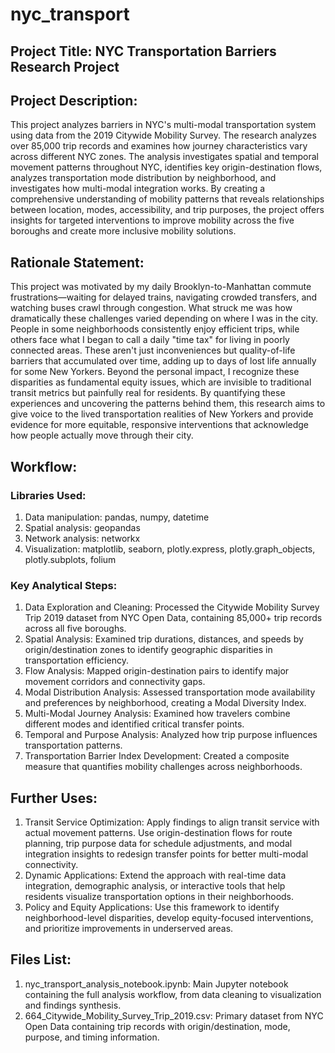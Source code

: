 # nyc_transport

## Project Title: NYC Transportation Barriers Research Project


## Project Description: 
This project analyzes barriers in NYC's multi-modal transportation system using data from the 2019 Citywide Mobility Survey. The research analyzes over 85,000 trip records and examines how journey characteristics vary across different NYC zones. The analysis investigates spatial and temporal movement patterns throughout NYC, identifies key origin-destination flows, analyzes transportation mode distribution by neighborhood, and investigates how multi-modal integration works. By creating a comprehensive understanding of mobility patterns that reveals relationships between location, modes, accessibility, and trip purposes, the project offers insights for targeted interventions to improve mobility across the five boroughs and create more inclusive mobility solutions.


## Rationale Statement: 
This project was motivated by my daily Brooklyn-to-Manhattan commute frustrations—waiting for delayed trains, navigating crowded transfers, and watching buses crawl through congestion. What struck me was how dramatically these challenges varied depending on where I was in the city. People in some neighborhoods consistently enjoy efficient trips, while others face what I began to call a daily "time tax" for living in poorly connected areas. These aren't just inconveniences but quality-of-life barriers that accumulated over time, adding up to days of lost life annually for some New Yorkers. Beyond the personal impact, I recognize these disparities as fundamental equity issues, which are invisible to traditional transit metrics but painfully real for residents. By quantifying these experiences and uncovering the patterns behind them, this research aims to give voice to the lived transportation realities of New Yorkers and provide evidence for more equitable, responsive interventions that acknowledge how people actually move through their city.


## Workflow: 
  ### Libraries Used:
  1. Data manipulation: pandas, numpy, datetime
  2. Spatial analysis: geopandas
  3. Network analysis: networkx
  4. Visualization: matplotlib, seaborn, plotly.express, plotly.graph_objects, plotly.subplots, folium

 ### Key Analytical Steps:
  1. Data Exploration and Cleaning: Processed the Citywide Mobility Survey Trip 2019 dataset from NYC Open Data, containing 85,000+ trip records across all five boroughs.
  2. Spatial Analysis: Examined trip durations, distances, and speeds by origin/destination zones to identify geographic disparities in transportation efficiency.
  3. Flow Analysis: Mapped origin-destination pairs to identify major movement corridors and connectivity gaps.
  4. Modal Distribution Analysis: Assessed transportation mode availability and preferences by neighborhood, creating a Modal Diversity Index.
  5. Multi-Modal Journey Analysis: Examined how travelers combine different modes and identified critical transfer points.
  6. Temporal and Purpose Analysis: Analyzed how trip purpose influences transportation patterns.
  7. Transportation Barrier Index Development: Created a composite measure that quantifies mobility challenges across neighborhoods.


## Further Uses: 
  1. Transit Service Optimization: Apply findings to align transit service with actual movement patterns. Use origin-destination flows for route planning, trip purpose data for schedule adjustments, and modal integration insights to redesign transfer points for better multi-modal connectivity.
  2. Dynamic Applications: Extend the approach with real-time data integration, demographic analysis, or interactive tools that help residents visualize transportation options in their neighborhoods.
  3. Policy and Equity Applications: Use this framework to identify neighborhood-level disparities, develop equity-focused interventions, and prioritize improvements in underserved areas.


## Files List: 
  1. nyc_transport_analysis_notebook.ipynb: Main Jupyter notebook containing the full analysis workflow, from data cleaning to visualization and findings synthesis.
  2. 664_Citywide_Mobility_Survey_Trip_2019.csv: Primary dataset from NYC Open Data containing trip records with origin/destination, mode, purpose, and timing information.
